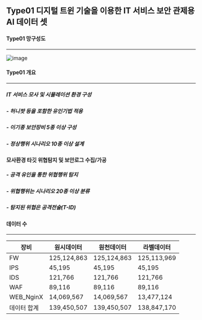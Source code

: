 ## Type01 디지털 트윈 기술을 이용한 IT 서비스 보안 관제용 AI 데이터 셋


#### Type01 망구성도
-----
![image](https://user-images.githubusercontent.com/44902157/218399684-ab176b81-a5d3-4a6f-a275-35485f8cf18e.png)

#### Type01 개요
-----
##### IT 서비스 모사 및 시뮬레이션 환경 구성
##### - 허니팟 등을 포함한 유인기법 적용
##### - 이기종 보안장비 5종 이상 구성
##### - 정상행위 시나리오 10종 이상 설계
#### 모사환경 타깃 위협탐지 및 보안로그 수집/가공
##### - 공격 유인을 통한 위협행위 탐지
##### - 위협행위는 시나리오 20종 이상 분류
##### - 탐지된 위협은 공격전술(T-ID) 

#### 데이터 수
-----
|장비|원시데이터|원천데이터|라벨데이터|
|------|------|------|------|
|FW|125,124,863|125,124,863|125,113,969|
|IPS|45,195|45,195|45,195|
|IDS|121,766|121,766|121,766|
|WAF|89,116|89,116|89,116|
|WEB_NginX|14,069,567|14,069,567|13,477,124|
|데이터 합계|139,450,507|139,450,507|138,847,170|
